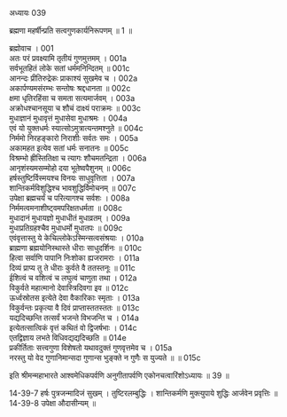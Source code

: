 अध्यायः 039

ब्रह्मणा महर्षीन्प्रति सत्वगुणकार्यनिरूपणम् ॥ 1 ॥

ब्रह्मोवाच ।	001  
अतः परं प्रवक्ष्यामि तृतीयं गुणमुत्तमम् ।	001a  
सर्वभूतहितं लोके सतां धर्ममनिन्दितम् ॥	001c  
आनन्दः प्रीतिरुद्रेकः प्राकाश्यं सुखमेव च ।	002a  
अकार्पण्यमसंरम्भः सन्तोषः श्रद्दधानता ॥	002c  
क्षमा धृतिरहिंसा च समता सत्यमार्जवम् ।	003a  
अक्रोधश्चानसूया च शौचं दाक्ष्यं पराक्रमः ॥	003c  
मुधाज्ञानं मुधावृत्तं मुधासेवा मुधाश्रमः ।	004a  
एवं यो युक्तधर्मः स्यात्सोऽमुत्रात्यन्तमश्नुते ॥	004c  
निर्ममो निरहङ्कारो निराशीः सर्वतः समः ।	005a  
अकामहत इत्येव सतां धर्मः सनातनः ॥	005c  
विश्रम्भो ह्रीस्तितिक्षा च त्यागः शौचमतन्द्रिता ।	006a  
आनृशंस्यमसम्मोहो दया भूतेष्वपैशुनम् ॥	006c  
हर्षस्तुष्टिर्विस्मयश्च विनयः साधुवृत्तिता ।	007a  
शान्तिकर्मविशुद्धिश्च भावशुद्धिर्विमोचनम् ॥	007c  
उपेक्षा ब्रह्मचर्यं च परित्यागश्च सर्वशः ।	008a  
निर्ममत्वमनाशीष्ट्वमपरिक्षतधर्मता ॥	008c  
मुधादानं मुधायज्ञो मुधाधीतं मुधाव्रतम् ।	009a  
मुधाप्रतिग्रहश्चैव मुधाधर्मो मुधातपः ॥	009c  
एवंवृत्तास्तु ये केचिल्लोकेऽस्मिन्सत्वसंश्रयाः ।	010a  
ब्राह्मणा ब्रह्मयोनिस्थास्ते धीराः साधुदर्शिनः ॥	010c  
हित्वा सर्वाणि पापानि निःशोका ह्यजरामराः ।	011a  
दिव्यं प्राप्य तु ते धीराः कुर्वते वै ततस्तनूः ॥	011c  
ईशित्वं च वशित्वं च लघुत्वं चाणुता तथा ।	012a  
विकुर्वते महात्मानो देवास्त्रिदिवगा इव ॥	012c  
ऊर्ध्वस्रोतस इत्येते देवा वैकारिकाः स्मृताः ।	013a  
विकुर्वन्तः प्रकृत्या वै दिवं प्राप्तास्ततस्ततः ॥	013c  
यद्यदिच्छन्ति तत्सर्वं भजन्ते विभजन्ति च ।	014a  
इत्येतत्सात्विकं वृत्तं कथितं वो द्विजर्षभाः ।	014c  
एतद्विज्ञाय लभते विधिवद्यद्यदिच्छति ॥	014e  
प्रकीर्तिताः सत्त्वगुणा विशेषतो यथावदुक्तं गुणवृत्तमेव च ।	015a  
नरस्तु यो वेद गुणानिमान्सदा गुणान्स भुङ्क्ते न गुणैः स युज्यते ॥ ॥	015c  

इति श्रीमन्महाभारते आश्वमेधिकपर्वणि अनुगीतापर्वणि एकोनचत्वारिंशोऽध्यायः ॥ 39 ॥

14-39-7 हर्षः पुत्रजन्मादिजं सुखम् । तुष्टिरलम्बुद्धिः । शान्तिकर्मणि मुक्त्युपाये शुद्धिः आर्जवेन प्रवृत्तिः ॥ 14-39-8 उपेक्षा औदासीन्यम् ॥ 
